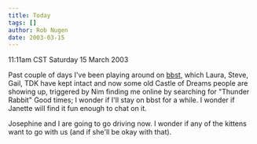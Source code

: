 ```yaml
---
title: Today
tags: []
author: Rob Nugen
date: 2003-03-15
---
```


<p class=date>11:11am CST Saturday 15 March 2003</p>

<p>Past couple of days I've been playing around on <a
href="http://www.geeky-boy.com/cgi-bin/bbs_thingie">bbst</a>, which
Laura, Steve, Gail, TDK have kept intact and now some old Castle of
Dreams people are showing up, triggered by Nim finding me online by
searching for "Thunder Rabbit" Good times; I wonder if I'll stay on
bbst for a while.  I wonder if Janette will find it fun enough to chat
on it.</p>

<p>Josephine and I are going to go driving now.  I wonder if any of
the kittens want to go with us (and if she'll be okay with that).</p>
